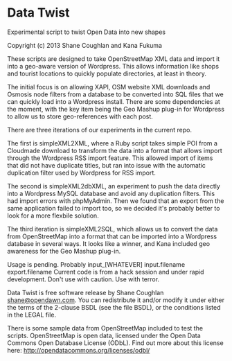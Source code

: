 Data Twist
==========

Experimental script to twist Open Data into new shapes

Copyright (c) 2013 Shane Coughlan and Kana Fukuma

These scripts are designed to take OpenStreetMap XML data and import it
into a geo-aware version of Wordpress. This allows information like shops
and tourist locations to quickly populate directories, at least in
theory.

The initial focus is on allowing XAPI, OSM website XML downloads and
Osmosis node filters from a database to be converted into SQL files that
we can quickly load into a Wordpress install. There are some dependencies
at the moment, with the key item being the Geo Mashup plug-in for Wordpress
to allow us to store geo-references with each post.

There are three iterations of our experiments in the current repo.

The first is simpleXML2XML, where a Ruby script takes simple POI from a
Cloudmade download to transform the data into a format that allows import
through the Wordpress RSS import feature. This allowed import of items
that did not have duplicate titles, but ran into issue with the automatic
duplication filter used by Wordpress for RSS import.

The second is simpleXML2dbXML, an experiment to push the data directly into
a Wordpress MySQL database and avoid any duplication filters. This had
import errors with phpMyAdmin. Then we found that an export from the same
application failed to import too, so we decided it's probably better to
look for a more flexbile solution.

The third iteration is simpleXML2SQL, which allows us to convert the data
from OpenStreetMap into a format that can be imported into a Wordpress
database in several ways. It looks like a winner, and Kana included geo
awareness for the Geo Mashup plug-in.

Usage is pending. Probably input_[WHATEVER] input.filename export.filename
Current code is from a hack session and under rapid development.
Don't use with caution. Use with terror.

Data Twist is free software release by Shane Coughlan <shane@opendawn.com>.
You can redistribute it and/or modify it under either the terms of the
2-clause BSDL (see the file BSDL), or the conditions listed in the LEGAL
file.

There is some sample data from OpenStreetMap included to test the scripts.
OpenStreetMap is open data, licensed under the Open Data Commons Open
Database License (ODbL). Find out more about this license here:
http://opendatacommons.org/licenses/odbl/